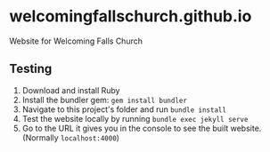 # welcomingfallschurch.github.io
Website for Welcoming Falls Church

## Testing
1. Download and install Ruby
2. Install the bundler gem: `gem install bundler`
3. Navigate to this project's folder and run `bundle install`
4. Test the website locally by running `bundle exec jekyll serve`
5. Go to the URL it gives you in the console to see the built website. (Normally `localhost:4000`)

